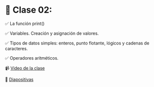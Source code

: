 # 	🚀 Clase 02:

✅ La función print()

✅ Variables. Creación y asignación de valores.

✅ Tipos de datos simples: enteros, punto flotante, lógicos y cadenas de caracteres.

✅ Operadores aritméticos.


📹 [Video de la clase](https://youtu.be/ox668EteVN0)

📝 [Diapositivas](https://github.com/VintaBytes/Curso_Python_1/blob/main/Clase02/Clase%2002-Variables%20y%20operadores.pdf)
